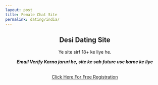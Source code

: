 ```yaml
---
layout: post
title: Female Chat Site  
permalink: dating/india/
---
```


<section class="main col col-lg-12">
<div class="jumbotron">
<center>
<h2>Desi Dating Site</h2>
<p>Ye site sirf 18+ ke liye he.</p>
<p><b><i>Email Verify Karna jaruri he, site ke sab future use karne ke liye</i></b></p><br/>
<a class="btn btn-primary btn-lg" href="http://cldadlt.com/?a=29307&c=73006&s1=" role="button" rel="nofollow"> Click Here For Free Registration </a><br/>
</center>
</div></section>
